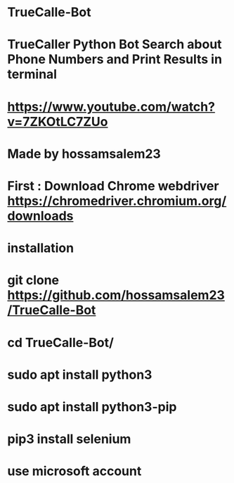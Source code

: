 # TrueCalle-Bot
TrueCaller Python Bot Search about Phone Numbers and Print Results in terminal 
========================================
https://www.youtube.com/watch?v=7ZKOtLC7ZUo
========================================
Made by hossamsalem23
========================================
First :
Download Chrome webdriver 
https://chromedriver.chromium.org/downloads
========================================
installation
========================================
git clone https://github.com/hossamsalem23/TrueCalle-Bot
========================================
cd TrueCalle-Bot/
========================================
sudo apt install python3
========================================
sudo apt install python3-pip
========================================
pip3 install selenium
========================================
use microsoft account 
========================================
